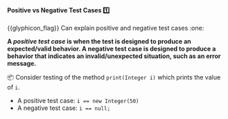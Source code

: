 <div id="title">

#### Positive vs Negative Test Cases :one:

</div>
<span id="outcomes">{{glyphicon_flag}} Can explain positive and negative test cases :one:</span>

<div id="body">

**A _positive test case_ is when the test is designed to produce an expected/valid behavior. A negative test case is designed to produce a behavior that indicates an invalid/unexpected situation, such as an error message.**

<tip-box>

:package: Consider testing of the method `print(Integer i)` which prints the value of `i`.

* A positive test case: `i == new Integer(50)`
* A negative test case: `i == null;`

</tip-box>

</div>

<div id="extras">
</div>